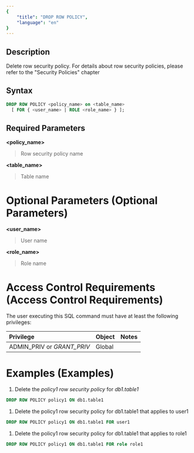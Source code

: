```yaml
---
{
    "title": "DROP ROW POLICY",
    "language": "en"
}
---
```


<!--
Licensed to the Apache Software Foundation (ASF) under one
or more contributor license agreements.  See the NOTICE file
distributed with this work for additional information
regarding copyright ownership.  The ASF licenses this file
to you under the Apache License, Version 2.0 (the
"License"); you may not use this file except in compliance
with the License.  You may obtain a copy of the License at

  http://www.apache.org/licenses/LICENSE-2.0

Unless required by applicable law or agreed to in writing,
software distributed under the License is distributed on an
"AS IS" BASIS, WITHOUT WARRANTIES OR CONDITIONS OF ANY
KIND, either express or implied.  See the License for the
specific language governing permissions and limitations
under the License.
-->



## Description

Delete row security policy. For details about row security policies, please refer to the "Security Policies" chapter


## Syntax

```sql
DROP ROW POLICY <policy_name> on <table_name>
  [ FOR { <user_name> | ROLE <role_name> } ];
```

## Required Parameters
**<policy_name>**

> Row security policy name

**<table_name>**

> Table name

# Optional Parameters (Optional Parameters)

**<user_name>**

> User name

**<role_name>**

> Role name

# Access Control Requirements (Access Control Requirements)

The user executing this SQL command must have at least the following privileges:

| Privilege                  | Object | Notes |
| :------------------------- | :----- | :---- |
| ADMIN_PRIV or *GRANT_PRIV* | Global |       |

# Examples (Examples)

1. Delete the *policy1 row security policy* for *db1.table1*

  ```sql
  DROP ROW POLICY policy1 ON db1.table1
  ```

1. Delete the policy1 row security policy for db1.table1 that applies to user1

  ```sql
  DROP ROW POLICY policy1 ON db1.table1 FOR user1
  ```

1. Delete the policy1 row security policy for db1.table1 that applies to role1

  ```sql
  DROP ROW POLICY policy1 ON db1.table1 FOR role role1
  ```